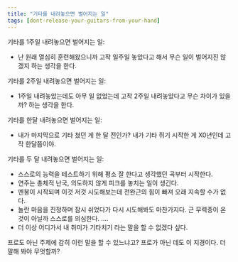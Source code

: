 ```yaml
---
title: "기타를 내려놓으면 벌어지는 일"
tags: [dont-release-your-guitars-from-your-hand]
---
```


기타를 1주일 내려놓으면 벌어지는 일:
- 난 원래 열심히 훈련해왔으니까 고작 일주일 놓았다고 해서 무슨 일이 벌어지진 않겠지 하는 생각을 한다. 

기타를 2주일 내려놓으면 벌어지는 일:
- 1주일 내려놓았는데도 아무 일 없었는데 고작 2주일 내려놓았다고 무슨 차이가 있을까? 하는 생각을 한다. 

기타를 한달 내려놓으면 벌어지는 일:
- 내가 마지막으로 기타 쳤던 게 한 달 전인가? 내가 기타 쥐기 시작한 게 X0년인데 고작 한달쯤이야.

기타를 두 달 내려놓으면 벌어지는 일:
- 스스로의 능력을 테스트하기 위해 평소 잘 한다고 생각했던 곡부터 시작한다.
- 연주는 총체적 난국, 의도하지 않게 피크를 놓치는 일이 생긴다.
- 멘붕이 시작되며 이것 저것 시도해보는데 전완근의 힘이 빠져 오래 지속할 수가 없다. 
- 놀란 마음을 진정하며 잠시 쉬었다가 다시 시도해봐도 마찬가지다. 근 무력증이 온 것이 아닐까 스스로를 의심한다.
....
- 더 이상 어디가서 내 취미가 기타치기 라는 말을 할 수 없겠다 싶다.

프로도 아닌 주제에 감히 이런 말을 할 수 있느냐고? 프로가 아닌 데도 이 지경이다. 더 말해 봐야 무엇할까?